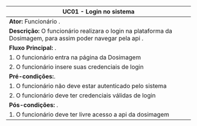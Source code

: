 | **UC01 - Login no sistema** |
|---|
| **Ator:** Funcionário .|
| **Descrição:** O funcionário realizara o login na plataforma da Dosimagem, para assim poder navegar pela api . |
| **Fluxo Principal:** . |
| 1. O funcionário entra na página da Dosimagem |
| 2. O funcionário insere suas credenciais de login |
| **Pré-condições:**. |
| 1. O funcionário não deve estar autenticado pelo sistema |
| 2. O funcionário deve ter credenciais válidas de login |
| **Pós-condições:** . |
| 1. O funcionário deve ter livre acesso a api da dosimagem |
